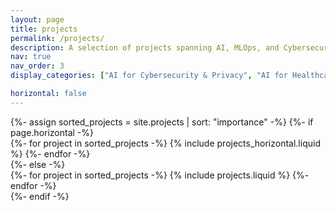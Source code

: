 ```yaml
---
layout: page
title: projects
permalink: /projects/
description: A selection of projects spanning AI, MLOps, and Cybersecurity.
nav: true
nav_order: 3
display_categories: ["AI for Cybersecurity & Privacy", "AI for Healthcare & Life Sciences", "AI for Sustainability & Environment", "DevOps & MLOps Infrastructure", "Intelligent Systems & User Experience"]

horizontal: false
---
```


<!-- pages/projects.md -->
<div class="projects">
  {%- assign sorted_projects = site.projects | sort: "importance" -%}
  <!-- Generate cards for each project -->
  {%- if page.horizontal -%}
    <div class="container">
      <div class="row row-cols-1 row-cols-md-2">
      {%- for project in sorted_projects -%}
        {% include projects_horizontal.liquid %}
      {%- endfor -%}
      </div>
    </div>
  {%- else -%}
    <div class="row row-cols-1 row-cols-md-3">
      {%- for project in sorted_projects -%}
        {% include projects.liquid %}
      {%- endfor -%}
    </div>
  {%- endif -%}
</div>